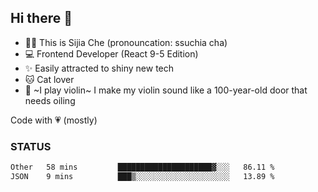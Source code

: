 ## Hi there 👋

- 🙋‍♀️ This is Sijia Che (pronouncation: ssuchia cha)
- 💻 Frontend Developer (React 9-5 Edition)
- ✨ Easily attracted to shiny new tech
- 🐱 Cat lover
- 🌟 ~I play violin~ I make my violin sound like a 100-year-old door that needs oiling

Code with 💗 (mostly)

### STATUS
<!--START_SECTION:waka-->

```txt
Other   58 mins         █████████████████████▓░░░   86.11 %
JSON    9 mins          ███▒░░░░░░░░░░░░░░░░░░░░░   13.89 %
```

<!--END_SECTION:waka-->
